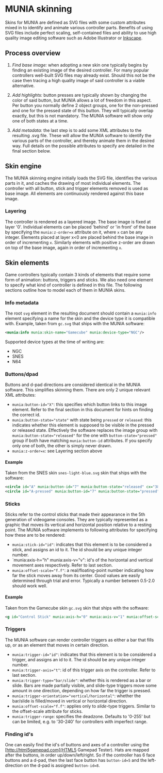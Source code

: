 # MUNIA skinning

Skins for MUNIA are defined as SVG files with some custom attributes mixed in to identify and animate various controller parts.
Benefits of using SVG files include perfect scaling, self-contained files and ability to use high quality image editing software such as Adobe Illustrator or [Inkscape](https://inkscape.org/).


## Process overview
1. *Find base image:* when adopting a new skin one typically begins by finding an existing image of the desired controller. For many popular controllers well-built SVG files may already exist. Should this not be the case then tracing a high quality image of said controller is a viable alternative.

2. *Add highlights:* button presses are typically shown by changing the color of said button, but MUNIA allows a lot of freedom in this aspect. Per button you normally define 2 object groups, one for the non-pressed and one for the pressed state of this button. They will typically overlap exactly, but this is not mandatory. The MUNIA software will show only one of both states at a time.

3. *Add metadata:* the last step is to add some XML attributes to the resulting .svg file. These will allow the MUNIA software to identify the various parts of the controller, and thereby animate them in the desired way. Full details on the possible attributes to specify are detailed in the final section below.


## Skin engine
The MUNIA skinning engine initially loads the SVG file, identifies the various parts in it, and caches the drawing of most individual elements. The controller with all button, stick and trigger elements removed is used as base image. All elements are continuously rendered against this base image.

### Layering
The controller is rendered as a layered image. The base image is fixed at layer '0'. Individual elements can be placed 'behind' or 'in front' of the base by specifying the `munia:z-order=x` attribute on it, where `x` can be any integer. Elements placed at layer x<0 are placed behind the base image in order of incrementing `x`. Similarly elements with positive z-order are drawn on top of the base image, again in order of incrementing `x`.


## Skin elements
Game controllers typically contain 3 kinds of elements that require some form of animation: buttons, triggers and sticks. We also need one element to specify what kind of controller is defined in this file. The following sections outline how to model each of them in MUNIA skins.

### Info metadata
The root `svg` element in the resulting document should contain a `munia:info` element specifying a name for the skin and the device type it is compatible with. 
Example, taken from `gc.svg` that ships with the MUNIA software:
``` xml
<munia:info munia:skin-name="Gamecube" munia:device-type="NGC"/>
```
Supported device types at the time of writing are:
* NGC
* SNES
* N64


### Buttons/dpad
Buttons and d-pad directions are considered identical in the MUNIA software. This simplifies skinning them. There are only 2 unique relevant XML attributes:
* `munia:button-id="X"`: this specifies which button links to this image element. Refer to the final section in this document for hints on finding the correct id.
* `munia:button-state="state"` with state being `pressed` or `released`: this indicates whether this element is supposed to be visible in the pressed or released state. Effectively the software replaces the image group with `munia:button-state="released"` for the one with `button-state="pressed"` group if both have matching `munia:button-id` attributes. If you specify only one of both, the other is simply never drawn.
* `munia:z-order=x`: see Layering section above

#### Example
Taken from the SNES skin `snes-light-blue.svg` skin that ships with the software:
``` xml
<circle id="A" munia:button-id="7" munia:button-state="released" cx="380" cy="125" r="25" style="fill:#4d4d4d"/>
<circle id="A-pressed" munia:button-id="7" munia:button-state="pressed" cx="380" cy="125" r="25" style="fill:#0000ff"/>
```


### Sticks
Sticks refer to the control sticks that made their appearance in the 5th generation of videogame consoles. They are typically represented as a graphic that moves its vertical and horizontal position relative to a resting point. The MUNIA software implements to following attributes for specifying how these are to be rendered:

* `munia:stick-id="id"`: indicates that this element is to be considered a stick, and assigns an id to it. The id should be any unique integer number.
* `munia:axis-h="h" munia:axis-v="v": id's of the horizontal and vertical movement axes respectively. Refer to last section.
* `munia:offset-scale="f.f"`: a real/floating-point number indicating how far the stick moves away from its center. Good values are easily determined through trial and error. Typically a number between 0.5-2.0 should work well.

#### Example
Taken from the Gamecube skin `gc.svg` skin that ships with the software:

``` xml
<g id="Control Stick" munia:axis-h="0" munia:axis-v="1" munia:offset-scale="1.8" transform="translate(8.6180222,-28.433458)"> ... </g>
```

### Triggers
The MUNIA software can render controller triggers as either a bar that fills up, or as an element that moves in certain direction.

* `munia:trigger-id="id"`: indicates that this element is to be considered a trigger, and assigns an id to it. The id should be any unique integer number.
* `munia:trigger-axis="t"`: id of this trigger axis on the controller. Refer to last section.
* `munia:trigger-type="bar/slide"`: whether this is rendered as a bar or slide. Bars are made partially visible, and slide-type triggers move some amount in one direction, depending on how far the trigger is pressed. 
* `munia:trigger-orientation="vertical/horizontal"`: whether the bar/slide is filled/moved in vertical or horizontal direction.
* `munia:offset-scale="f.f"`: applies only to *slide*-type triggers. Similar to the offset-scale attribute for sticks.
* `munia:trigger-range`: specifies the deadzone. Defaults to '0-255' but can be limited, e.g. to '30-240' for controllers with imperfect range.


### Finding id's
One can easily find the id's of buttons and axes of a controller using the [http://html5gamepad.com](HTML5 Gamepad Tester).
Hats are mapped after the buttons, in order up/down/left/right. So if the controller has 6 face buttons and a d-pad, then the last face button has `button-id=5` and the left-direction on the d-pad is assigned `button-id=8`.
